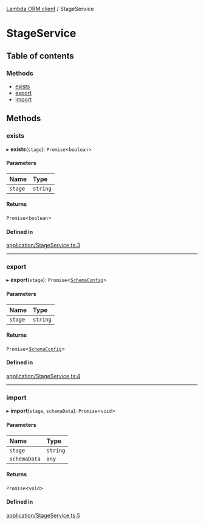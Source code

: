 [Lambda ORM client](../README.md) / StageService

# StageService

## Table of contents

### Methods

- [exists](StageService.md#exists)
- [export](StageService.md#export)
- [import](StageService.md#import)

## Methods

### exists

▸ **exists**(`stage`): `Promise`<`boolean`\>

#### Parameters

| Name | Type |
| :------ | :------ |
| `stage` | `string` |

#### Returns

`Promise`<`boolean`\>

#### Defined in

[application/StageService.ts:3](https://github.com/FlavioLionelRita/lambdaorm-client-node/blob/b5acaf4/src/lib/application/StageService.ts#L3)

___

### export

▸ **export**(`stage`): `Promise`<[`SchemaConfig`](SchemaConfig.md)\>

#### Parameters

| Name | Type |
| :------ | :------ |
| `stage` | `string` |

#### Returns

`Promise`<[`SchemaConfig`](SchemaConfig.md)\>

#### Defined in

[application/StageService.ts:4](https://github.com/FlavioLionelRita/lambdaorm-client-node/blob/b5acaf4/src/lib/application/StageService.ts#L4)

___

### import

▸ **import**(`stage`, `schemaData`): `Promise`<`void`\>

#### Parameters

| Name | Type |
| :------ | :------ |
| `stage` | `string` |
| `schemaData` | `any` |

#### Returns

`Promise`<`void`\>

#### Defined in

[application/StageService.ts:5](https://github.com/FlavioLionelRita/lambdaorm-client-node/blob/b5acaf4/src/lib/application/StageService.ts#L5)
